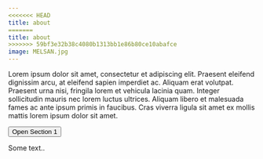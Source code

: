 ```yaml
---
<<<<<<< HEAD
title: about
=======
title: about 
>>>>>>> 59bf3e32b38c4080b1313bb1e86b80ce10abafce
image: MELSAN.jpg
---
```

Lorem ipsum dolor sit amet, consectetur et adipiscing elit. Praesent eleifend dignissim arcu, at eleifend sapien imperdiet ac. Aliquam erat volutpat. Praesent urna nisi, fringila lorem et vehicula lacinia quam. Integer sollicitudin mauris nec lorem luctus ultrices. Aliquam libero et malesuada fames ac ante ipsum primis in faucibus. Cras viverra ligula sit amet ex mollis mattis lorem ipsum dolor sit amet.

<button onclick="toggle('part1')">
Open Section 1</button>

<div id="part1" class="w3-container w3-hide">
  <p>Some text..</p>
</div>
